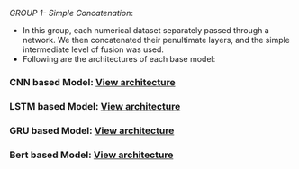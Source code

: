 *GROUP 1- Simple Concatenation*:
 
  - In this group, each numerical dataset separately passed through a network.  We then concatenated their penultimate layers, and the simple intermediate level of fusion was used.
  - Following are the architectures of each base model:

### CNN based Model: [View architecture](11.pdf)

### LSTM based Model: [View architecture](12.pdf)

### GRU based Model: [View architecture](13.pdf)

### Bert based Model: [View architecture](14.pdf)
